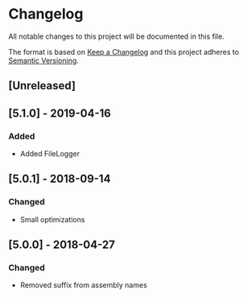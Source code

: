 # Changelog
All notable changes to this project will be documented in this file.

The format is based on [Keep a Changelog](http://keepachangelog.com/en/1.0.0/)
and this project adheres to [Semantic Versioning](http://semver.org/spec/v2.0.0.html).

## [Unreleased]

## [5.1.0] - 2019-04-16
### Added
 - Added FileLogger

## [5.0.1] - 2018-09-14
### Changed
 - Small optimizations

## [5.0.0] - 2018-04-27
### Changed
 - Removed suffix from assembly names
